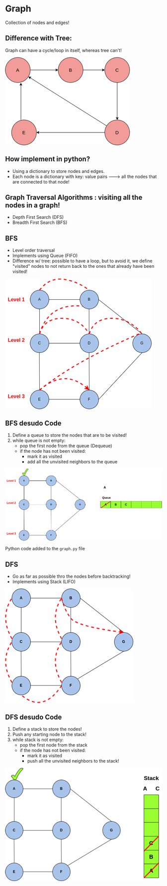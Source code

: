 # Graph
Collection of nodes and edges!

## Difference with Tree:
Graph can have a cycle/loop in itself, whereas tree can't!

<img src="./img/graph.png">

## How implement in python?
- Using a dictionary to store nodes and edges.
- Each node is a dictionary with key: value pairs ---> all the nodes that are connected to that node!

## Graph Traversal Algorithms : visiting all the nodes in a graph!
- Depth First Search (DFS)
- Breadth First Search (BFS)

## BFS 
- Level order traversal
- Implements using Queue (FIFO)
- Difference w/ tree: possible to have a loop, but to avoid it, we define "visited" nodes to not return back to the ones that already have been visited!

<img src="./img/bfs.png">

## BFS desudo Code
1. Define a queue to store the nodes that are to be visited!
2. while queue is not empty:
    - pop the first node from the queue (Dequeue)
    - if the node has not been visited:
        - mark it as visited
        - add all the unvisited neighbors to the queue

<img src="./img/bfsq.png">

Python code added to the `graph.py` file

## DFS
- Go as far as possible thro the nodes before backtracking!
- Implements using Stack (LIFO)

<img src="./img/dfs.png">

## DFS desudo Code
1. Define a stack to store the nodes!
2. Push any starting node to the stack!
3. while stack is not empty:
    - pop the first node from the stack 
    - if the node has not been visited:
        - mark it as visited
        - push all the unvisited neighbors to the stack!

<img src="./img/dfss.png">